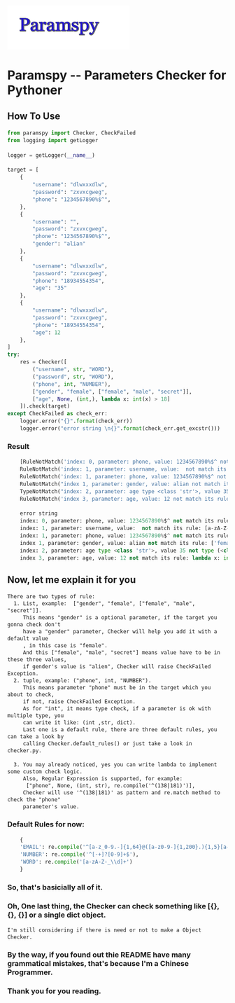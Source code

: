 ![alt text](./title.GIF "Title")
# Paramspy -- Parameters Checker for Pythoner

## How To Use
```Python
from paramspy import Checker, CheckFailed
from logging import getLogger

logger = getLogger(__name__)

target = [
    {
        "username": "dlwxxxdlw",
        "password": "zxvxcgweg",
        "phone": "1234567890%$^",
    },
    {
        "username": "",
        "password": "zxvxcgweg",
        "phone": "1234567890%$^",
        "gender": "alian"
    },
    {
        "username": "dlwxxxdlw",
        "password": "zxvxcgweg",
        "phone": "18934554354",
        "age": "35"
    },
    {
        "username": "dlwxxxdlw",
        "password": "zxvxcgweg",
        "phone": "18934554354",
        "age": 12
    },
]
try:
    res = Checker([
        ("username", str, "WORD"),
        ("password", str, "WORD"),
        ("phone", int, "NUMBER"),
        ["gender", "female", ["female", "male", "secret"]],
        ["age", None, (int,), lambda x: int(x) > 18]
    ]).check(target)
except CheckFailed as check_err:
    logger.error("{}".format(check_err))
    logger.error("error string \n{}".format(check_err.get_excstr()))
```

### Result
```Python
    [RuleNotMatch('index: 0, parameter: phone, value: 1234567890%$^ not match its rule: ^[-+]?[0-9]+$'), 
    RuleNotMatch('index: 1, parameter: username, value:  not match its rule: [a-zA-Z-_\\d]+'), 
    RuleNotMatch('index: 1, parameter: phone, value: 1234567890%$^ not match its rule: ^[-+]?[0-9]+$'), 
    RuleNotMatch("index 1, parameter: gender, value: alian not match its rule: ['female', 'male', 'secret']"), 
    TypeNotMatch("index: 2, parameter: age type <class 'str'>, value 35 not type (<class 'int'>,)"), 
    RuleNotMatch('index 3, parameter: age, value: 12 not match its rule: lambda x: int(x) > 18')]

    error string
    index: 0, parameter: phone, value: 1234567890%$^ not match its rule: ^[-+]?[0-9]+$
    index: 1, parameter: username, value:  not match its rule: [a-zA-Z-_\d]+
    index: 1, parameter: phone, value: 1234567890%$^ not match its rule: ^[-+]?[0-9]+$
    index 1, parameter: gender, value: alian not match its rule: ['female', 'male', 'secret']
    index: 2, parameter: age type <class 'str'>, value 35 not type (<class 'int'>,)
    index 3, parameter: age, value: 12 not match its rule: lambda x: int(x) > 18
```

## Now, let me explain it for you
    There are two types of rule:
      1. List, example:  ["gender", "female", ["female", "male", "secret"]].
         This means "gender" is a optional parameter, if the target you gonna check don't
         have a "gender" parameter, Checker will help you add it with a default value 
         , in this case is "female".
         And this ["female", "male", "secret"] means value have to be in these three values,
         if gender's value is "alien", Checker will raise CheckFailed Exception.
      2. tuple, example: ("phone", int, "NUMBER").
         This means parameter "phone" must be in the target which you about to check,
         if not, raise CheckFailed Exception.
         As for "int", it means type check, if a parameter is ok with multiple type, you
         can write it like: (int ,str, dict).
         Last one is a default rule, there are three default rules, you can take a look by
         calling Checker.default_rules() or just take a look in checker.py.
         
      3. You may already noticed, yes you can write lambda to implement some custom check logic.
         Also, Regular Expression is supported, for example:
          ["phone", None, (int, str), re.compile('^(138|181)')],
         Checker will use '^(138|181)' as pattern and re.match method to check the "phone"
         parameter's value.

### Default Rules for now:
```Python
    {
    'EMAIL': re.compile('^[a-z_0-9.-]{1,64}@([a-z0-9-]{1,200}.){1,5}[a-z]{1,6}$'),
    'NUMBER': re.compile('^[-+]?[0-9]+$'),
    'WORD': re.compile('[a-zA-Z-_\\d]+')
    }
``` 

### So, that's basicially all of it.
### Oh, One last thing, the Checker can check something like [{}, {}, {}] or a single dict object.
    I'm still considering if there is need or not to make a Object Checker.

### By the way, if you found out thie README have many grammatical mistakes, that's because I'm a Chinese Programmer.
### Thank you for you reading.
